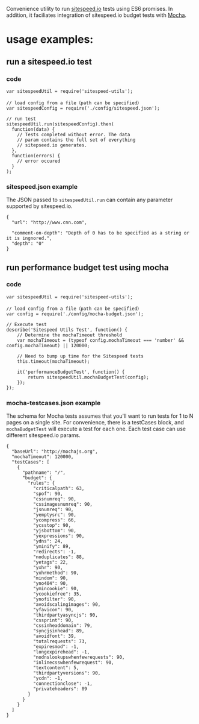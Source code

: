 Convenience utility to run [sitespeed.io](https://www.sitespeed.io/) tests using ES6 promises. In addition, it faciliates integration of sitespeed.io budget tests with [Mocha](https://mochajs.org/).

# usage examples:
## run a sitespeed.io test
### code
```
var sitespeedUtil = require('sitespeed-utils');

// load config from a file（path can be specified）
var sitespeedConfig = require('./config/sitespeed.json');

// run test
sitespeedUtil.run(sitespeedConfig).then(
  function(data) {
    // Tests completed without error. The data
    // param contains the full set of everything
    // sitepseed.io generates.
  },
  function(errors) {
    // error occured
  }
);
```

### sitespeed.json example
The JSON passed to `sitespeedUtil.run` can contain any parameter supported by sitespeed.io.

```
{
  "url": "http://www.cnn.com",

  "comment-on-depth": "Depth of 0 has to be specified as a string or it is ingnored.",
  "depth": "0"
}
```

## run performance budget test using mocha

### code
```
var sitespeedUtil = require('sitespeed-utils');

// load config from a file（path can be specified）
var config = require('./config/mocha-budget.json');

// Execute test
describe('Sitespeed Utils Test', function() {
    // Determine the mochaTimeout threshold
    var mochaTimeout = (typeof config.mochaTimeout === 'number' && config.mochaTimeout) || 120000;

    // Need to bump up time for the Sitespeed tests
    this.timeout(mochaTimeout);

    it('performanceBudgetTest', function() {
        return sitespeedUtil.mochaBudgetTest(config);
    });
});
```

### mocha-testcases.json example
The schema for Mocha tests assumes that you'll want to run tests for 1 to N pages on a single site. For convenience, there is a testCases block, and `mochaBudgetTest` will execute a test for each one. Each test case can use different sitespeed.io params.

```
{
  "baseUrl": "http://mochajs.org",
  "mochaTimeout": 120000,
  "testCases": [
    {
      "pathname": "/",
      "budget": {
        "rules": {
          "criticalpath": 63,
          "spof": 90,
          "cssnumreq": 90,
          "cssimagesnumreq": 90,
          "jsnumreq": 90,
          "yemptysrc": 90,
          "ycompress": 66,
          "ycsstop": 90,
          "yjsbottom": 90,
          "yexpressions": 90,
          "ydns": 24,
          "yminify": 89,
          "redirects": -1,
          "noduplicates": 88,
          "yetags": 22,
          "yxhr": 90,
          "yxhrmethod": 90,
          "mindom": 90,
          "yno404": 90,
          "ymincookie": 90,
          "ycookiefree": 35,
          "ynofilter": 90,
          "avoidscalingimages": 90,
          "yfavicon": 90,
          "thirdpartyasyncjs": 90,
          "cssprint": 90,
          "cssinheaddomain": 79,
          "syncjsinhead": 89,
          "avoidfont": 39,
          "totalrequests": 73,
          "expiresmod": -1,
          "longexpirehead": -1,
          "nodnslookupswhenfewrequests": 90,
          "inlinecsswhenfewrequest": 90,
          "textcontent": 5,
          "thirdpartyversions": 90,
          "ycdn": -1,
          "connectionclose": -1,
          "privateheaders": 89
        }
      }
    }
  ]
}
```